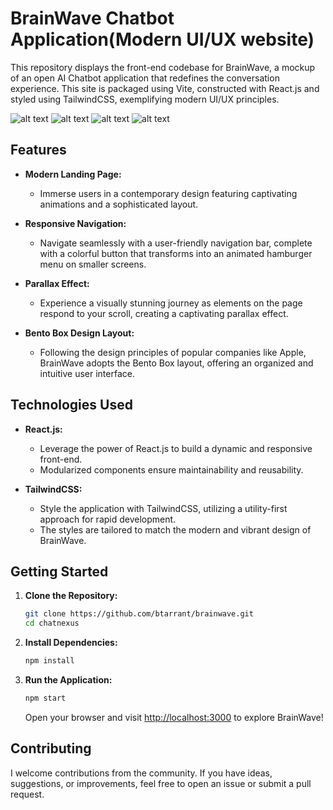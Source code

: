 # BrainWave Chatbot Application(Modern UI/UX website)

This repository displays the front-end codebase for BrainWave, a mockup of an open AI Chatbot application that redefines the conversation experience. This site is packaged using Vite, constructed with React.js and styled using TailwindCSS, exemplifying modern UI/UX principles.

![alt text](https://camo.githubusercontent.com/83bae5020fcef08d253b03118ab3bc4e1a0514b784fb62783bf760a34e3f5116/68747470733a2f2f696d672e736869656c64732e696f2f62616467652f2d566974652d626c61636b3f7374796c653d666f722d7468652d6261646765266c6f676f436f6c6f723d7768697465266c6f676f3d7669746526636f6c6f723d363436434646) ![alt text](https://camo.githubusercontent.com/6d8b126f83c0e59e37021e68c3f650c5c98915301f4bf4db9661c8d1dc2725e3/68747470733a2f2f696d672e736869656c64732e696f2f62616467652f2d52656163745f4a532d626c61636b3f7374796c653d666f722d7468652d6261646765266c6f676f436f6c6f723d7768697465266c6f676f3d726561637426636f6c6f723d363144414642) ![alt text](https://camo.githubusercontent.com/e69f163b0b8defad9786f979113f151063a893349c1fce6647cd7a4a334c6469/68747470733a2f2f696d672e736869656c64732e696f2f62616467652f2d5461696c77696e645f4353532d626c61636b3f7374796c653d666f722d7468652d6261646765266c6f676f436f6c6f723d7768697465266c6f676f3d7461696c77696e6463737326636f6c6f723d303642364434)
![alt text](https://camo.githubusercontent.com/9a2d3fe8c0bdf414dd64f1e468477ab53180d01fe5934e660612dc40aeb0dca1/68747470733a2f2f692e6962622e636f2f4b716476386a312f496d6167652d66726f6d2e706e67)

## Features

- **Modern Landing Page:**
  - Immerse users in a contemporary design featuring captivating animations and a sophisticated layout.

- **Responsive Navigation:**
  - Navigate seamlessly with a user-friendly navigation bar, complete with a colorful button that transforms into an animated hamburger menu on smaller screens.

- **Parallax Effect:**
  - Experience a visually stunning journey as elements on the page respond to your scroll, creating a captivating parallax effect.

- **Bento Box Design Layout:**
  - Following the design principles of popular companies like Apple, BrainWave adopts the Bento Box layout, offering an organized and intuitive user interface.

## Technologies Used

- **React.js:**
  - Leverage the power of React.js to build a dynamic and responsive front-end.
  - Modularized components ensure maintainability and reusability.

- **TailwindCSS:**
  - Style the application with TailwindCSS, utilizing a utility-first approach for rapid development.
  - The styles are tailored to match the modern and vibrant design of BrainWave.

## Getting Started

1. **Clone the Repository:**
   ```bash
   git clone https://github.com/btarrant/brainwave.git
   cd chatnexus
   ```

2. **Install Dependencies:**
   ```bash
   npm install
   ```

3. **Run the Application:**
   ```bash
   npm start
   ```

   Open your browser and visit [http://localhost:3000](http://localhost:3000) to explore BrainWave!

## Contributing

I welcome contributions from the community. If you have ideas, suggestions, or improvements, feel free to open an issue or submit a pull request.
